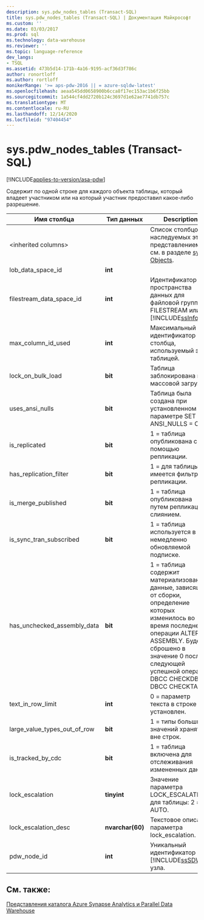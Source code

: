 ```yaml
---
description: sys.pdw_nodes_tables (Transact-SQL)
title: sys.pdw_nodes_tables (Transact-SQL) | Документация Майкрософт
ms.custom: ''
ms.date: 03/03/2017
ms.prod: sql
ms.technology: data-warehouse
ms.reviewer: ''
ms.topic: language-reference
dev_langs:
- TSQL
ms.assetid: 473b5d14-171b-4a16-9195-acf36d3f786c
author: ronortloff
ms.author: rortloff
monikerRange: '>= aps-pdw-2016 || = azure-sqldw-latest'
ms.openlocfilehash: aeaa545dd0658900b6cca8f17ec153ac1b6f25bb
ms.sourcegitcommit: 1a544cf4dd2720b124c3697d1e62ae7741db757c
ms.translationtype: MT
ms.contentlocale: ru-RU
ms.lasthandoff: 12/14/2020
ms.locfileid: "97404454"
---
```

# <a name="syspdw_nodes_tables-transact-sql"></a>sys.pdw_nodes_tables (Transact-SQL)
[!INCLUDE[applies-to-version/asa-pdw](../../includes/applies-to-version/asa-pdw.md)]

  Содержит по одной строке для каждого объекта таблицы, который владеет участником или на который участник предоставил какое-либо разрешение.  
  
|Имя столбца|Тип данных|Description|Диапазон|  
|-----------------|---------------|-----------------|-----------|  
|\<inherited columns>||Список столбцов, наследуемых этим представлением, см. в разделе [sys. Objects](../system-catalog-views/sys-objects-transact-sql.md).||  
|lob_data_space_id|**int**||Всегда равно 0.|  
|filestream_data_space_id|**int**|Идентификатор пространства данных для файловой группы FILESTREAM или [!INCLUDE[ssInfoNA](../../includes/ssinfona-md.md)]|NULL|  
|max_column_id_used|**int**|Максимальный идентификатор столбца, используемый этой таблицей.||  
|lock_on_bulk_load|**bit**|Таблица заблокирована при массовой загрузке.|TBD|  
|uses_ansi_nulls|**bit**|Таблица была создана при установленном параметре SET ANSI_NULLS = ON.|1|  
|is_replicated|**bit**|1 = таблица опубликована с помощью репликации.|0,0 Репликация не поддерживается.|  
|has_replication_filter|**bit**|1 = для таблицы имеется фильтр репликации.|0|  
|is_merge_published|**bit**|1 = таблица опубликована путем репликации слиянием.|0,0 не поддерживается.|  
|is_sync_tran_subscribed|**bit**|1 = таблица используется в немедленно обновляемой подписке.|0,0 не поддерживается.|  
|has_unchecked_assembly_data|**bit**|1 = таблица содержит материализованные данные, зависящие от сборки, определение которых изменилось во время последней операции ALTER ASSEMBLY. Будет сброшено в значение 0 после следующей успешной операции DBCC CHECKDB или DBCC CHECKTABLE.|0,0 без поддержки CLR.|  
|text_in_row_limit|**int**|0 = параметр текста в строке не установлен.|Всегда равно 0.|  
|large_value_types_out_of_row|**bit**|1 = типы больших значений хранятся вне строк.|Всегда равно 0.|  
|is_tracked_by_cdc|**bit**|1 = таблица включена для отслеживания измененных данных|Всегда равно 0; без поддержки CDC.|  
|lock_escalation|**tinyint**|Значение параметра LOCK_ESCALATION для таблицы: 2 = AUTO.|Всегда 2.|  
|lock_escalation_desc|**nvarchar(60)**|Текстовое описание параметра lock_escalation.|Всегда черта AUTO черта.|  
|pdw_node_id|**int**|Уникальный идентификатор [!INCLUDE[ssSDW](../../includes/sssdw-md.md)] узла.|NOT NULL|  
  
## <a name="see-also"></a>См. также:  
 [Представления каталога Azure Synapse Analytics и Parallel Data Warehouse](../../relational-databases/system-catalog-views/sql-data-warehouse-and-parallel-data-warehouse-catalog-views.md)  
  
  
